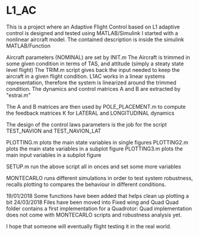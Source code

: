 # L1_AC
This is a project where an Adaptive Flight Control based on L1 adaptive control is designed and tested using MATLAB/Simulink
I started with a nonlinear aircraft model. The contained description is inside the simulink MATLAB/Function

Aircraft parameters (NOMINAL) are set by INIT.m 
The Aircraft is trimmed in some given condition in terms of TAS, and attitude (simply a steaty state level flight)
The TRIM.m script gives back the input needed to keep the aircraft in a given flight condition.
L1AC works in a linear systems representation, therefore the system is linearized around the trimmed condition.
The dynamics and control matrices A and B are extracted by "estrai.m"

The A and B matrices are then used by POLE_PLACEMENT.m to compute the feedback matrices K for LATERAL and LONGITUDINAL dynamics

The design of the control laws parameters is the job for the script TEST_NAVION and TEST_NAVION_LAT

PLOTTING.m plots the main state variables in single figures
PLOTTING2.m plots the main state variables in a subplot figure
PLOTTING3.m plots the main input variables in a subplot figure

SETUP.m run the above script all in onces and set some more variables

MONTECARLO runs different simulations in order to test system robustness, recalls plotting to compares the behaviour in different conditions.

19/01/2018 Some functions have been added that helps clean up plotting a bit
24/03/2018 Files have been moved into Fixed wing and Quad
Quad folder contains a first implementation for a Quadrotor: Quad implementation does not come with MONTECARLO scripts and robustness analysis yet.

I hope that someone will eventually flight testing it in the real world.
